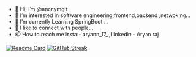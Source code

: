 - 👋 Hi, I’m @anonymgit
- 👀 I’m interested in software engineering,frontend,backend ,netwoking...
- 🌱 I’m currently Learning SpringBoot ...
- 💞️ I like to connect with people...
- 📫 How to reach me insta:- aryann_17_ ,Linkedin:- Aryan raj

<!---
anonymgit/anonymgit is a ✨ special ✨ repository because its `README.md` (this file) appears on your GitHub profile.
You can click the Preview link to take a look at your changes.
--->
[![Readme Card](https://github-readme-stats.vercel.app/api/pin/?username=anonymgit&repo=github-readme-stats)](https://github.com/anonymgit/github-readme-stats)
[![GitHub Streak](http://github-readme-streak-stats.herokuapp.com?user=anonymgit&theme=tokyonight&hide_border=true)](https://git.io/streak-stats)
